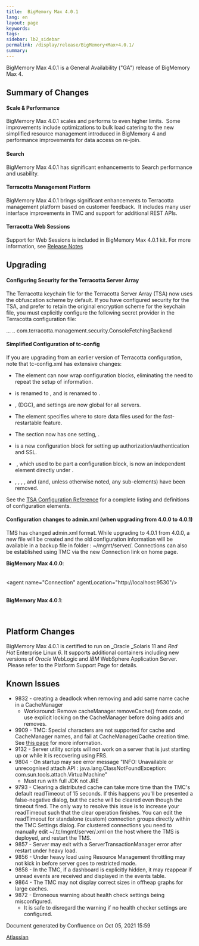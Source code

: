 ```yaml
---
title:  BigMemory Max 4.0.1  
lang: en
layout: page
keywords:
tags:
sidebar: lb2_sidebar
permalink: /display/release/BigMemory+Max+4.0.1/
summary:
---
```


BigMemory Max 4.0.1 is a General Availability ("GA") release of BigMemory Max 4.

Summary of Changes 
-------------------

#### Scale & Performance

BigMemory Max 4.0.1 scales and performs to even higher limits.  Some improvements include optimizations to bulk load catering to the new simplified resource management introduced in BigMemory 4 and performance improvements for data access on re-join.

#### Search

BigMemory Max 4.0.1 has significant enhancements to Search performance and usability.

#### Terracotta Management Platform

BigMemory Max 4.0.1 brings significant enhancements to Terracotta management platform based on customer feedback.  It includes many user interface improvements in TMC and support for additional REST APIs.

#### Terracotta Web Sessions

Support for Web Sessions is included in BigMemory Max 4.0.1 kit. For more information, see [Release Notes](Web+Sessions+4.0.0)  

Upgrading
---------

#### Configuring Security for the Terracotta Server Array

The Terracotta keychain file for the Terracotta Server Array (TSA) now uses the obfuscation scheme by default. If you have configured security for the TSA, and prefer to retain the original encryption scheme for the keychain file, you must explicitly configure the following secret provider in the Terracotta configuration file:

  
<servers security="true">  
...  
  <server ... >  
    <security>  
      <keychain>  
        ..  
        <secret-provider>com.terracotta.management.security.ConsoleFetchingBackend</secret-provider>  

#### Simplified Configuration of tc-config

If you are upgrading from an earlier version of Terracotta configuration, note that tc-config.xml has extensive changes:

*   The <mirror-group> element can now wrap <server> configuration blocks, eliminating the need to repeat the setup of <server> information.
*   <dso-port> is renamed to <tsa-port>, and <l2-group-port> is renamed to <tsa-group-port>.
*   <client-reconnect-window>, <garbage-collection> (DGC), and <restartable> settings are now global for all servers.  
    
*   The <data> element specifies where to store data files used for the fast-restartable feature.
*   The <clients> section now has one setting, <logs>.
*   <security> is a new configuration block for setting up authorization/authentication and SSL.
*    <offheap>, which used to be part a <persistence> configuration block, is now an independent element directly under <server>.
*   <dso>, <system>, <statistics>, <persistence>, and <ha> (and, unless otherwise noted, any sub-elements) have been removed.

See the [TSA Configuration Reference](http://terracotta.org/documentation/bigmemorymax/terracotta-server-array/config-reference) for a complete listing and definitions of configuration elements.

#### Configuration changes to admin.xml (when upgrading from 4.0.0 to 4.0.1)

TMS has changed admin.xml format. While upgrading to 4.0.1 from 4.0.0, a new file will be created and the old configuration information will be available in a backup file in folder : ~/mgmt/server/. Connections can also be established using TMC via the new Connection link on home page.

**BigMemory Max 4.0.0**:  
<monitoredClusters>  
<cluster id="MyLocalCluster">  
<agent name="Connection" agentLocation="http://localhost:9530"/\>  
</cluster>  
</monitoredClusters>

**BigMemory Max 4.0.1**:  
<monitoredClusters>  
<cluster id="MyLocalCluster" agentLocation="[http://localhost:9530](http://localhost:9530)" />  
</monitoredClusters>

Platform Changes
----------------

BigMemory Max 4.0.1 is certified to run on _Oracle _Solaris 11 and _Red Hat_ Enterprise Linux _6_. It supports additional containers including new versions of _Oracle_ WebLogic and _IBM_ WebSphere Application Server.  Please refer to the Platform Support Page for details.

Known Issues
------------

*   9832 - creating a deadlock when removing and add same name cache in a CacheManager  
    *   Workaround: Remove cacheManager.removeCache() from code, or use explicit locking on the CacheManager before doing adds and removes.
*   9909 - TMC: Special characters are not supported for cache and CacheManager names, and fail at CacheManager/Cache creation time. See [this page](http://terracotta.org/documentation/tms/tms-troubleshooting#bad-name) for more information.
*   9132 - Server utility scripts will not work on a server that is just starting up or while it is recovering using FRS.
*   9804 - On startup may see error message "INFO: Unavailable or unrecognised attach API : java.lang.ClassNotFoundException: com.sun.tools.attach.VirtualMachine"  
    *   Must run with full JDK not JRE
*   9793 - Clearing a distributed cache can take more time than the TMC's default readTimeout of 15 seconds. If this happens you'll be presented a false-negative dialog, but the cache will be cleared even though the timeout fired. The only way to resolve this issue is to increase your readTimeout such that the clear operation finishes. You can edit the readTimeout for standalone (custom) connection groups directly within the TMC Settings dialog. For clustered connections you need to manually edit ~/.tc/mgmt/server/<user>.xml on the host where the TMS is deployed, and restart the TMS.
*   9857 - Server may exit with a ServerTransactionManager error after restart under heavy load.
*   9856 - Under heavy load using Resource Management throttling may not kick in before server goes to restricted mode.
*   9858 - In the TMC, if a dashboard is explicitly hidden, it may reappear if unread events are received and displayed in the events table.
*   9864 - The TMC may not display correct sizes in offheap graphs for large caches.
*   9872 - Erroneous warning about health check settings being misconfigured.   
    *   It is safe to disregard the warning if no health checker settings are configured.  [](https://jira.terracotta.org/jira/browse/DEV-9872)  
        

Document generated by Confluence on Oct 05, 2021 15:59

[Atlassian](http://www.atlassian.com/)
